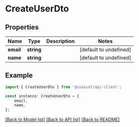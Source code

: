 # CreateUserDto


## Properties

Name | Type | Description | Notes
------------ | ------------- | ------------- | -------------
**email** | **string** |  | [default to undefined]
**name** | **string** |  | [default to undefined]

## Example

```typescript
import { CreateUserDto } from '@usasset/api-client';

const instance: CreateUserDto = {
    email,
    name,
};
```

[[Back to Model list]](../README.md#documentation-for-models) [[Back to API list]](../README.md#documentation-for-api-endpoints) [[Back to README]](../README.md)
